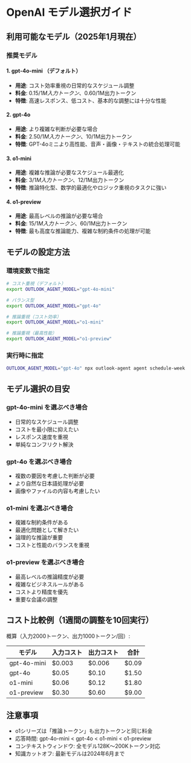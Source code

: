 # OpenAI モデル選択ガイド

## 利用可能なモデル（2025年1月現在）

### 推奨モデル

#### 1. **gpt-4o-mini** （デフォルト）
- **用途**: コスト効率重視の日常的なスケジュール調整
- **料金**: $0.15/1M入力トークン、$0.60/1M出力トークン
- **特徴**: 高速レスポンス、低コスト、基本的な調整には十分な性能

#### 2. **gpt-4o**
- **用途**: より複雑な判断が必要な場合
- **料金**: $2.50/1M入力トークン、$10/1M出力トークン
- **特徴**: GPT-4oミニより高性能、音声・画像・テキストの統合処理可能

#### 3. **o1-mini**
- **用途**: 複雑な推論が必要なスケジュール最適化
- **料金**: $3/1M入力トークン、$12/1M出力トークン
- **特徴**: 推論特化型、数学的最適化やロジック重視のタスクに強い

#### 4. **o1-preview**
- **用途**: 最高レベルの推論が必要な場合
- **料金**: $15/1M入力トークン、$60/1M出力トークン
- **特徴**: 最も高度な推論能力、複雑な制約条件の処理が可能

## モデルの設定方法

### 環境変数で指定
```bash
# コスト重視（デフォルト）
export OUTLOOK_AGENT_MODEL="gpt-4o-mini"

# バランス型
export OUTLOOK_AGENT_MODEL="gpt-4o"

# 推論重視（コスト効率）
export OUTLOOK_AGENT_MODEL="o1-mini"

# 推論重視（最高性能）
export OUTLOOK_AGENT_MODEL="o1-preview"
```

### 実行時に指定
```bash
OUTLOOK_AGENT_MODEL="gpt-4o" npx outlook-agent agent schedule-week
```

## モデル選択の目安

### gpt-4o-mini を選ぶべき場合
- 日常的なスケジュール調整
- コストを最小限に抑えたい
- レスポンス速度を重視
- 単純なコンフリクト解決

### gpt-4o を選ぶべき場合
- 複数の要因を考慮した判断が必要
- より自然な日本語処理が必要
- 画像やファイルの内容も考慮したい

### o1-mini を選ぶべき場合
- 複雑な制約条件がある
- 最適化問題として解きたい
- 論理的な推論が重要
- コストと性能のバランスを重視

### o1-preview を選ぶべき場合
- 最高レベルの推論精度が必要
- 複雑なビジネスルールがある
- コストより精度を優先
- 重要な会議の調整

## コスト比較例（1週間の調整を10回実行）

概算（入力2000トークン、出力1000トークン/回）:

| モデル | 入力コスト | 出力コスト | 合計 |
|--------|-----------|-----------|------|
| gpt-4o-mini | $0.003 | $0.006 | $0.09 |
| gpt-4o | $0.05 | $0.10 | $1.50 |
| o1-mini | $0.06 | $0.12 | $1.80 |
| o1-preview | $0.30 | $0.60 | $9.00 |

## 注意事項

- o1シリーズは「推論トークン」も出力トークンと同じ料金
- 応答時間: gpt-4o-mini < gpt-4o < o1-mini < o1-preview
- コンテキストウィンドウ: 全モデル128K～200Kトークン対応
- 知識カットオフ: 最新モデルは2024年6月まで